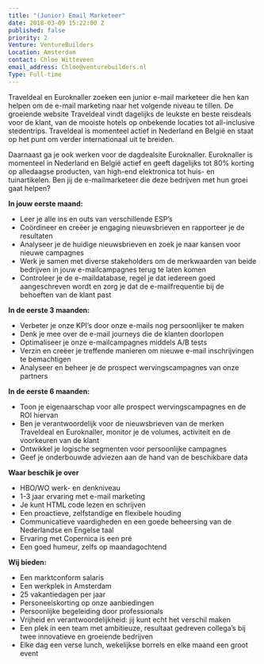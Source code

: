```yaml
---
title: "(Junior) Email Marketeer"
date: 2018-03-09 15:22:00 Z
published: false
priority: 2
Venture: VentureBuilders
Location: Amsterdam
contact: Chloe Witteveen
email_address: Chloe@venturebuilders.nl
Type: Full-time
---
```


Traveldeal en Euroknaller zoeken een junior e-mail marketeer die hen kan helpen om de e-mail marketing naar het volgende niveau te tillen. De groeiende website Traveldeal vindt dagelijks de leukste en beste reisdeals voor de klant, van de mooiste hotels op onbekende locaties tot all-inclusive stedentrips. Traveldeal is momenteel actief in Nederland en België en staat op het punt om verder internationaal uit te breiden.

Daarnaast ga je ook werken voor de dagdealsite Euroknaller. Euroknaller is momenteel in Nederland en België actief en geeft dagelijks tot 80% korting op alledaagse producten, van high-end elektronica tot huis- en tuinartikelen. Ben jij de e-mailmarketeer die deze bedrijven met hun groei gaat helpen? 


**In jouw eerste maand:**
* Leer je alle ins en outs van verschillende ESP’s
* Coördineer en creëer je engaging nieuwsbrieven en rapporteer je de resultaten
* Analyseer je de huidige nieuwsbrieven en zoek je naar kansen voor nieuwe campagnes
* Werk je samen met diverse stakeholders om de merkwaarden van beide bedrijven in jouw e-mailcampagnes terug te laten komen
* Controleer je de e-maildatabase, regel je dat iedereen goed aangeschreven wordt en zorg je dat de e-mailfrequentie bij de behoeften van de klant past

**In de eerste 3 maanden:**
* Verbeter je onze KPI’s door onze e-mails nog persoonlijker te maken
* Denk je mee over de e-mail journeys die de klanten doorlopen
* Optimaliseer je onze e-mailcampagnes middels A/B tests
* Verzin en creëer je treffende manieren om nieuwe e-mail inschrijvingen te bemachtigen
* Analyseer en beheer je de prospect wervingscampagnes van onze partners

**In de eerste 6 maanden:**
* Toon je eigenaarschap voor alle prospect wervingscampagnes en de ROI hiervan
* Ben je verantwoordelijk voor de nieuwsbrieven van de merken Traveldeal en Euroknaller, monitor je de volumes, activiteit en de voorkeuren van de klant
* Ontwikkel je logische segmenten voor persoonlijke campagnes
* Geef je onderbouwde adviezen aan de hand van de beschikbare data
 
**Waar beschik je over**
* HBO/WO werk- en denkniveau
* 1-3 jaar ervaring met e-mail marketing
* Je kunt HTML code lezen en schrijven
* Een proactieve, zelfstandige en flexibele houding
* Communicatieve vaardigheden en een goede beheersing van de Nederlandse en Engelse taal
* Ervaring met Copernica is een pré
* Een goed humeur, zelfs op maandagochtend
 
**Wij bieden:**
* Een marktconform salaris
* Een werkplek in Amsterdam
* 25 vakantiedagen per jaar
* Personeelskorting op onze aanbiedingen
* Persoonlijke begeleiding door professionals
* Vrijheid en verantwoordelijkheid: jij kunt echt het verschil maken
* Een plek in een team met ambitieuze, resultaat gedreven collega’s bij twee innovatieve en groeiende bedrijven
* Elke dag een verse lunch, wekelijkse borrels en elke maand een groot event
